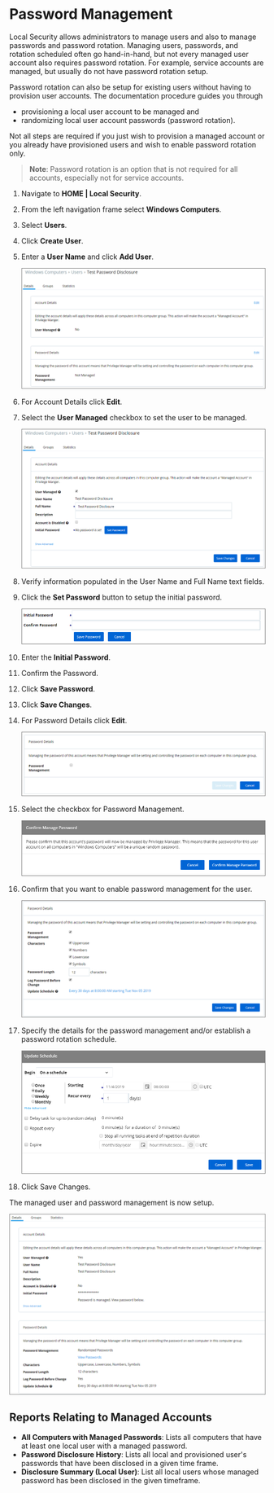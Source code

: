 [title]: # (Password Management)
[tags]: # (managed users)
[priority]: # (3004)
# Password Management

Local Security allows administrators to manage users and also to manage passwords and password rotation. Managing users, passwords, and rotation scheduled often go hand-in-hand, but not every managed user account also requires password rotation. For example, service accounts are managed, but usually do not have password rotation setup.

Password rotation can also be setup for existing users without having to provision user accounts. The documentation procedure guides you through

* provisioning a local user account to be managed and
* randomizing local user account passwords (password rotation).

Not all steps are required if you just wish to provision a managed account or you already have provisioned users and wish to enable password rotation only.

>**Note**: Password rotation is an option that is not required for all accounts, especially not for service accounts.

1. Navigate to __HOME | Local Security__.
1. From the left navigation frame select __Windows Computers__.
1. Select __Users__.
1. Click __Create User__.
1. Enter a __User Name__ and click __Add User__.

   ![New User](images/pw-mgmt/pwd-1.png)
1. For Account Details click __Edit__.
1. Select the __User Managed__ checkbox to set the user to be managed.

   ![Set user to managed](images/pw-mgmt/pwd-2.png)
1. Verify information populated in the User Name and Full Name text fields.
1. Click the __Set Password__ button to setup the initial password.

   ![Set initial password](images/pw-mgmt/pwd-3.png)
1. Enter the __Initial Password__.
1. Confirm the Password.
1. Click __Save Password__.
1. Click __Save Changes__.
1. For Password Details click __Edit__.

   ![Select Password Management](images/pw-mgmt/pwd-4.png)
1. Select the checkbox for Password Management.

   ![Confirm password management](images/pw-mgmt/pwd-5.png)
1. Confirm that you want to enable password management for the user.

   ![Password management confirmation](images/pw-mgmt/pwd-6.png)
1. Specify the details for the password management and/or establish a password rotation schedule.

   ![Details](images/pw-mgmt/pwd-8.png)
1. Click Save Changes.

The managed user and password management is now setup.

![Fully setup user](images/pw-mgmt/pwd-7.png)

## Reports Relating to Managed Accounts

* __All Computers with Managed Passwords__: Lists all computers that have at least one local user with a managed password.
* __Password Disclosure History__: Lists all local and provisioned user's passwords that have been disclosed in a given time frame.
* __Disclosure Summary (Local User)__: List all local users whose managed password has been disclosed in the given timeframe.
